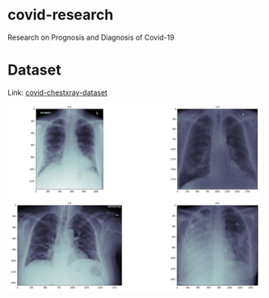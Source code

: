 # covid-research
Research on Prognosis and Diagnosis of Covid-19

# Dataset
Link: [covid-chestxray-dataset](https://github.com/ieee8023/covid-chestxray-dataset)

![](images/covid-data.png)